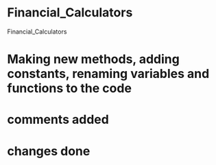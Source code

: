 # Financial_Calculators
Financial_Calculators
# Making new methods, adding constants, renaming variables and functions to the code

# comments added
# changes done




